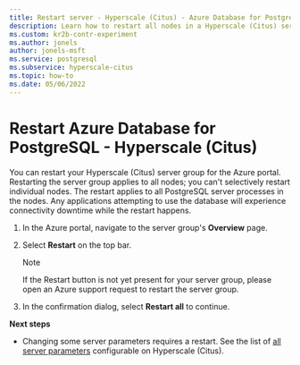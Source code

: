 ```yaml
---
title: Restart server - Hyperscale (Citus) - Azure Database for PostgreSQL
description: Learn how to restart all nodes in a Hyperscale (Citus) server group from the Azure portal.
ms.custom: kr2b-contr-experiment
ms.author: jonels
author: jonels-msft
ms.service: postgresql
ms.subservice: hyperscale-citus
ms.topic: how-to
ms.date: 05/06/2022
---
```


# Restart Azure Database for PostgreSQL - Hyperscale (Citus)

You can restart your Hyperscale (Citus) server group for the Azure portal. Restarting the server group applies to all nodes; you can't selectively restart
individual nodes. The restart applies to all PostgreSQL server processes in the nodes. Any applications attempting to use the database will experience
connectivity downtime while the restart happens.

1. In the Azure portal, navigate to the server group's **Overview** page.

1. Select **Restart** on the top bar.
   > [!NOTE]
   > If the Restart button is not yet present for your server group, please open
   > an Azure support request to restart the server group.

1. In the confirmation dialog, select **Restart all** to continue.

**Next steps**

- Changing some server parameters requires a restart. See the list of [all
  server parameters](reference-parameters.md) configurable on
  Hyperscale (Citus).
